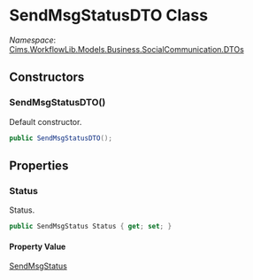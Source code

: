 # SendMsgStatusDTO Class 

*Namespace*: [Cims.WorkflowLib.Models.Business.SocialCommunication.DTOs](Cims.WorkflowLib.Models.Business.SocialCommunication.DTOs.md)

## Constructors

### SendMsgStatusDTO()

Default constructor.

```C#
public SendMsgStatusDTO();
```

## Properties 

### Status

Status.

```C#
public SendMsgStatus Status { get; set; }
```

#### Property Value

[SendMsgStatus](../SendMsgStatus.md)
